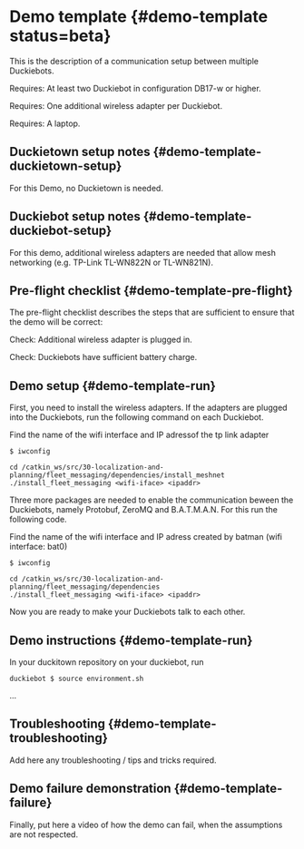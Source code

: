 # Demo template {#demo-template status=beta}

This is the description of a communication setup between multiple Duckiebots.

<div class='requirements' markdown="1">

Requires: At least two Duckiebot in configuration DB17-w or higher.

Requires: One additional wireless adapter per Duckiebot.

Requires: A laptop.

</div>


## Duckietown setup notes {#demo-template-duckietown-setup}

For this Demo, no Duckietown is needed.


## Duckiebot setup notes {#demo-template-duckiebot-setup}

For this demo, additional wireless adapters are needed that allow mesh networking (e.g. TP-Link TL-WN822N or TL-WN821N).


## Pre-flight checklist {#demo-template-pre-flight}

The pre-flight checklist describes the steps that are sufficient to
ensure that the demo will be correct:

Check: Additional wireless adapter is plugged in.

Check: Duckiebots have sufficient battery charge.

## Demo setup {#demo-template-run}

First, you need to install the wireless adapters. If the adapters are plugged into the Duckiebots, run the following command on each Duckiebot.

Find the name of the wifi interface and IP adressof the tp link adapter

    $ iwconfig

    cd /catkin_ws/src/30-localization-and-planning/fleet_messaging/dependencies/install_meshnet
    ./install_fleet_messaging <wifi-iface> <ipaddr>

Three more packages are needed to enable the communication beween the Duckiebots, namely Protobuf, ZeroMQ and B.A.T.M.A.N. For this run the following code.

Find the name of the wifi interface and IP adress created by batman (wifi interface: bat0)

    $ iwconfig

    cd /catkin_ws/src/30-localization-and-planning/fleet_messaging/dependencies
    ./install_fleet_messaging <wifi-iface> <ipaddr>

Now you are ready to make your Duckiebots talk to each other.


## Demo instructions {#demo-template-run}

In your duckitown repository on your duckiebot, run

    duckiebot $ source environment.sh
    
... 

## Troubleshooting {#demo-template-troubleshooting}

Add here any troubleshooting / tips and tricks required.

## Demo failure demonstration {#demo-template-failure}

Finally, put here a video of how the demo can fail, when the assumptions are not respected.
